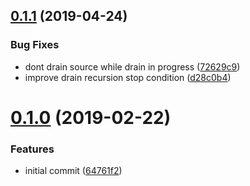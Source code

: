 ## [0.1.1](https://github.com/hugomrdias/pull-to-stream/compare/v0.1.0...v0.1.1) (2019-04-24)


### Bug Fixes

* dont drain source while drain in progress ([72629c9](https://github.com/hugomrdias/pull-to-stream/commit/72629c9))
* improve drain recursion stop condition ([d28c0b4](https://github.com/hugomrdias/pull-to-stream/commit/d28c0b4))



# [0.1.0](https://github.com/hugomrdias/pull-to-stream/compare/64761f2...v0.1.0) (2019-02-22)


### Features

* initial commit ([64761f2](https://github.com/hugomrdias/pull-to-stream/commit/64761f2))



